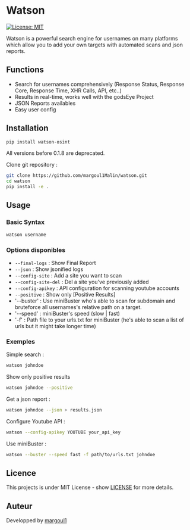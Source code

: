 # Watson

[![License: MIT](https://img.shields.io/badge/License-MIT-yellow.svg)](https://opensource.org/licenses/MIT)

Watson is a powerful search engine for usernames on many platforms which allow you to add your own targets with automated scans and json reports. 
## Functions

- Search for usernames comprehensively (Response Status, Response Core, Response Time, XHR Calls, API, etc..)
- Results in real-time, works well with the godsEye Project
- JSON Reports availables
- Easy user config

## Installation

```bash
pip install watson-osint 
```
All versions before 0.1.8 are deprecated.

Clone git repository : 

```bash
git clone https://github.com/margoul1Malin/watson.git
cd watson
pip install -e .
```

## Usage

### Basic Syntax

```bash
watson username
```

### Options disponibles

- `--final-logs` : Show Final Report
- `--json` : Show jsonified logs
- `--config-site` : Add a site you want to scan
- `--config-site-del` : Del a site you've previously added
- `--config-apikey` : API configuration for scanning youtube accounts
- `--positive` : Show only [Positive Results]
- '--buster' : Use miniBuster who's able to scan for subdomain and bruteforce all usernames's relative path on a target.
- '--speed' : miniBuster's speed (slow | fast)
- '-f' : Path file to your urls.txt for miniBuster (he's able to scan a list of urls but it might take longer time)
### Exemples

Simple search : 
```bash
watson johndoe
```

Show only positive results
```bash
watson johndoe --positive
```

Get a json report : 
```bash
watson johndoe --json > results.json
```

Configure Youtube API :
```bash
watson --config-apikey YOUTUBE your_api_key
```

Use miniBuster : 
```bash
watson --buster --speed fast -f path/to/urls.txt johndoe
```

## Licence

This projects is under MIT License - show [LICENSE](LICENSE) for more details.

## Auteur

Developped by [margoul1](https://github.com/margoul1)
